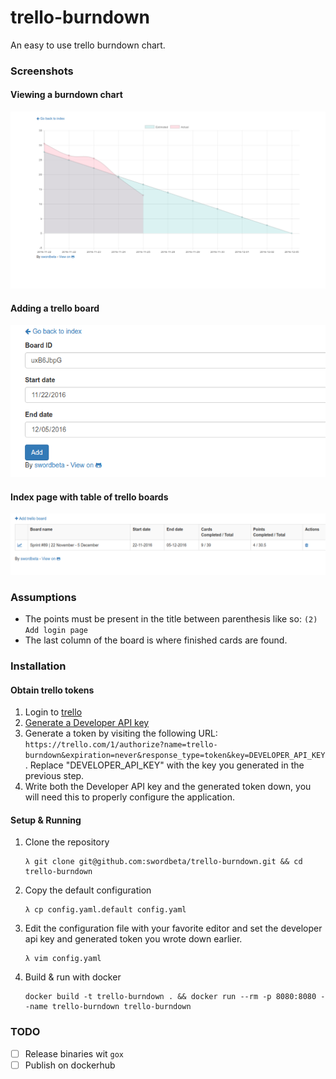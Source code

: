 # trello-burndown
An easy to use trello burndown chart.

### Screenshots

#### Viewing a burndown chart
![view](screenshots/view.png)

#### Adding a trello board
![add](screenshots/add.png)

#### Index page with table of trello boards
![index](screenshots/index.png)

### Assumptions

- The points must be present in the title between parenthesis like so: `(2) Add login page`
- The last column of the board is where finished cards are found.

### Installation

#### Obtain trello tokens
1. Login to [trello](https://trello.com)
2. [Generate a Developer API key](https://trello.com/app-key)
3. Generate a token by visiting the following URL:
`https://trello.com/1/authorize?name=trello-burndown&expiration=never&response_type=token&key=DEVELOPER_API_KEY`.
Replace "DEVELOPER_API_KEY" with the key you generated in the previous step.
4. Write both the Developer API key and the generated token down, you will need this to properly configure the application.

#### Setup & Running
1. Clone the repository

    ```
    λ git clone git@github.com:swordbeta/trello-burndown.git && cd trello-burndown
    ```
    
2. Copy the default configuration

    ```
    λ cp config.yaml.default config.yaml
    ```
    
3. Edit the configuration file with your favorite editor and set the developer api key and generated token you wrote down earlier.

    ```
    λ vim config.yaml
    ```
    
4. Build & run with docker

    ```
    docker build -t trello-burndown . && docker run --rm -p 8080:8080 --name trello-burndown trello-burndown
    ```

### TODO

- [ ] Release binaries wit `gox`
- [ ] Publish on dockerhub
